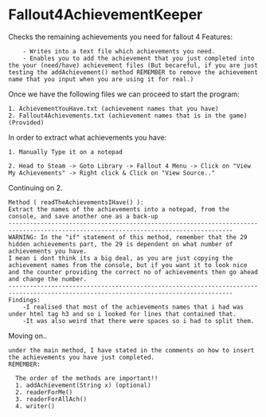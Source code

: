 # Fallout4AchievementKeeper
Checks the remaining achievements you need for fallout 4
Features:

        - Writes into a text file which achievements you need.
        - Enables you to add the achievement that you just completed into the your (need/have) achievement files (But becareful, if you are just testing the addAchievement() method REMEMBER to remove the achievement name that you input when you are using it for real.)

Once we have the following files we can proceed to start the program:


    1. AchievementYouHave.txt (achievement names that you have)
    2. Fallout4Achievements.txt (achievement names that is in the game) (Provided)
In order to extract what achievements you have:
    
    1. Manually Type it on a notepad
    
    2. Head to Steam -> Goto Library -> Fallout 4 Menu -> Click on "View My Achievements" -> Right click & Click on "View Source.."

Continuing on 2.
    
    Method ( readTheAchievementsIHave() ):
    Extract the names of the achievements into a notepad, from the console, and save another one as a back-up
    -------------------------------------------------------------------------------------------------------------------------------------
    WARNING: In the "if" statement of this method, remember that the 29 hidden achievements part, the 29 is dependent on what number of achievements you have.
    I mean i dont think its a big deal, as you are just copying the achievement names from the console, but if you want it to look nice and the counter providing the correct no of achievements then go ahead and change the number.
    -------------------------------------------------------------------------------------------------------------------------------------
    Findings:
        -I realised that most of the achievements names that i had was under html tag h3 and so i looked for lines that contained that.
        -It was also weird that there were spaces so i had to split them.

Moving on.. 

    under the main method, I have stated in the comments on how to insert the achievements you have just completed.
    REMEMBER:
    
      The order of the methods are important!!
      1. addAchievement(String x) (optional)
      2. readerForMe()
      3. readerForAllAch()
      4. writer()
